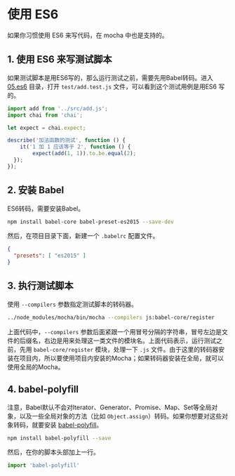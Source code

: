 # 使用 ES6

如果你习惯使用 ES6 来写代码，在 mocha 中也是支持的。

## 1. 使用 ES6 来写测试脚本

如果测试脚本是用ES6写的，那么运行测试之前，需要先用Babel转码。进入 [05.es6] 目录，打开 `test/add.test.js` 文件，可以看到这个测试用例是用ES6 写的。

```javascript
import add from '../src/add.js';
import chai from 'chai';

let expect = chai.expect;

describe('加法函数的测试', function () {
    it('1 加 1 应该等于 2', function () {
        expect(add(1, 1)).to.be.equal(2);
  });
});
```

## 2. 安装 Babel

ES6转码，需要安装Babel。

```bash
npm install babel-core babel-preset-es2015 --save-dev
```

然后，在项目目录下面，新建一个 `.babelrc` 配置文件。

```json
{
  "presets": [ "es2015" ]
}
```

## 3. 执行测试脚本

使用 `--compilers` 参数指定测试脚本的转码器。

```bash
../node_modules/mocha/bin/mocha --compilers js:babel-core/register
```

上面代码中，`--compilers` 参数后面紧跟一个用冒号分隔的字符串，冒号左边是文件的后缀名，右边是用来处理这一类文件的模块名。上面代码表示，运行测试之前，先用 `babel-core/register` 模块，处理一下 `.js` 文件。由于这里的转码器安装在项目内，所以要使用项目内安装的Mocha；如果转码器安装在全局，就可以使用全局的Mocha。


## 4. babel-polyfill

注意，Babel默认不会对Iterator、Generator、Promise、Map、Set等全局对象，以及一些全局对象的方法（比如 `Object.assign`）转码。如果你想要对这些对象转码，就要安装 [babel-polyfill](https://www.npmjs.com/package/babel-polyfill)。

```bash
npm install babel-polyfill --save
```

然后，在你的脚本头部加上一行。

```javascript
import 'babel-polyfill'
```

[05.es6]: https://github.com/helinjiang/pro-mocha/tree/master/05.es6